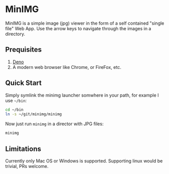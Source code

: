 # MinIMG

MinIMG is a simple image (jpg) viewer in the form of a self contained "single file" Web App. Use the arrow keys to navigate through the images in a directory.

## Prequisites

1. [Deno](http://deno.land)
2. A modern web browser like Chrome, or FireFox, etc.

## Quick Start

Simply symlink the minimg launcher somwhere in your path, for example I use `~/bin`: 

```sh
cd ~/bin
ln -s ~/git/minimg/minimg
```

Now just run `minimg` in a director with JPG files:


```sh
minimg
```

## Limitations

Currently only Mac OS or Windows is supported. Supporting linux would be trivial, PRs welcome.
